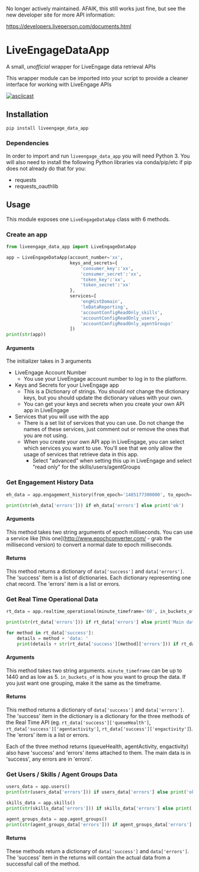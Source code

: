 No longer actively maintained. AFAIK, this still works just fine, but see the new developer site for more API information: 

https://developers.liveperson.com/documents.html

# LiveEngageDataApp
A small, *unofficial* wrapper for LiveEngage data retrieval APIs

This wrapper module can be imported into your script to provide a cleaner interface for working with LiveEngage APIs

[![asciicast](https://asciinema.org/a/bj5xttsjper9cbuk88r7ncuou.png)](https://asciinema.org/a/bj5xttsjper9cbuk88r7ncuou)

## Installation

`pip install liveengage_data_app`

### Dependencies

In order to import and run `liveengage_data_app` you will need Python 3. You will also need to install the following Python libraries via conda/pip/etc if pip does not already do that for you:
- requests
- requests_oauthlib

## Usage

This module exposes one `LiveEngageDataApp` class with 6 methods.

### Create an app
```python
from liveengage_data_app import LiveEngageDataApp

app = LiveEngageDataApp(account_number='xx',
                        keys_and_secrets={
                            'consumer_key':'xx',
                            'consumer_secret':'xx',
                            'token_key':'xx',
                            'token_secret':'xx'
                        },
                        services=[
                            'engHistDomain',
                            'leDataReporting',
                            'accountConfigReadOnly_skills',
                            'accountConfigReadOnly_users',
                            'accountConfigReadOnly_agentGroups'
                        ])
print(str(app))
```
#### Arguments
The initializer takes in 3 arguments
- LiveEngage Account Number
  - You use your LiveEngage account number to log in to the platform.
- Keys and Secrets for your LiveEngage app 
  - This is a Dictionary of strings. You should *not* change the dictionary keys, but you should update the dictionary values with your own.
  - You can get your keys and secrets when you create your own API app in LiveEngage
- Services that you will use with the app
  - There is a set list of services that you can use. Do not change the names of these services, just comment out or remove the ones that you are not using.
  - When you create your own API app in LiveEngage, you can select which services you want to use. You'll see that we only allow the usage of services that retrieve data in this app.
    - Select "advanced" when setting this up in LiveEngage and select "read only" for the skills/users/agentGroups

### Get Engagement History Data
```python
eh_data = app.engagement_history(from_epoch='1485177300000', to_epoch='1485213300000')

print(str(eh_data['errors'])) if eh_data['errors'] else print('ok')
```
#### Arguments
This method takes two string arguments of epoch milliseconds. You can use a service like [this one](http://www.epochconverter.com/ - grab the millisecond version) to convert a normal date to epoch milliseconds.

#### Returns
This method returns a dictionary of `data['success']` and `data['errors']`. The 'success' item is a list of dictionaries. Each dictionary representing one chat record. The 'errors' item is a list or errors.


### Get Real Time Operational Data
```python
rt_data = app.realtime_operational(minute_timeframe='60', in_buckets_of='15')

print(str(rt_data['errors'])) if rt_data['errors'] else print('Main data: ok')

for method in rt_data['success']:
    details = method + 'data: '
    print(details + str(rt_data['success'][method]['errors'])) if rt_data['success'][method]['errors'] else print(details + 'ok')
```
#### Arguments 
This method takes two string arguments. `minute_timeframe` can be up to 1440 and as low as 5. `in_buckets_of` is how you want to group the data. If you just want one grouping, make it the same as the timeframe.

#### Returns
This method returns a dictionary of `data['success']` and `data['errors']`. The 'success' item in the dictionary is a dictionary for the three methods of the Real Time API (eg. `rt_data['success']['queueHealth']`, `rt_data['success']['agentactivity']`, `rt_data['success']['engactivity']`). The 'errors' item is a list or errors.

Each of the three method returns (queueHealth, agentActivity, engactivity) also have 'success' and 'errors' items attached to them. The main data is in 'success', any errors are in 'errors'.

### Get Users / Skills / Agent Groups Data
```python
users_data = app.users()
print(str(users_data['errors'])) if users_data['errors'] else print('ok')

skills_data = app.skills()
print(str(skills_data['errors'])) if skills_data['errors'] else print('ok')

agent_groups_data = app.agent_groups()
print(str(agent_groups_data['errors'])) if agent_groups_data['errors'] else print('ok')
```
#### Returns
These methods return a dictionary of `data['success']` and `data['errors']`. The 'success' item in the returns will contain the actual data from a successful call of the method.
